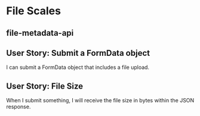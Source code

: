 # File Scales

## file-metadata-api

## User Story: Submit a FormData object

I can submit a FormData object that includes a file upload.

## User Story: File Size

 When I submit something, I will receive the file size in bytes within the JSON response.